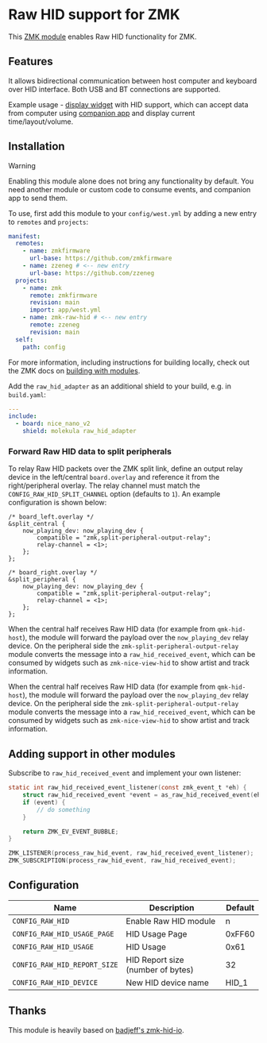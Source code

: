 # Raw HID support for ZMK

This [ZMK module](https://zmk.dev/docs/features/modules) enables Raw HID functionality for ZMK.

## Features

It allows bidirectional communication between host computer and keyboard over HID interface. Both USB and BT connections are supported.

Example usage - [display widget](https://github.com/zzeneg/zmk-nice-view-hid) with HID support, which can accept data from computer using [companion app](https://github.com/zzeneg/qmk-hid-host) and display current time/layout/volume.

## Installation

> [!WARNING]
> Enabling this module alone does not bring any functionality by default. You need another module or custom code to consume events, and companion app to send them.

To use, first add this module to your `config/west.yml` by adding a new entry to `remotes` and `projects`:

```yaml west.yml
manifest:
  remotes:
    - name: zmkfirmware
      url-base: https://github.com/zmkfirmware
    - name: zzeneg # <-- new entry
      url-base: https://github.com/zzeneg
  projects:
    - name: zmk
      remote: zmkfirmware
      revision: main
      import: app/west.yml
    - name: zmk-raw-hid # <-- new entry
      remote: zzeneg
      revision: main
  self:
    path: config
```

For more information, including instructions for building locally, check out the ZMK docs on [building with modules](https://zmk.dev/docs/features/modules#building-with-modules).

Add the `raw_hid_adapter` as an additional shield to your build, e.g. in `build.yaml`:

```yaml build.yaml
---
include:
  - board: nice_nano_v2
    shield: molekula raw_hid_adapter
```

### Forward Raw HID data to split peripherals

To relay Raw HID packets over the ZMK split link, define an output relay device
in the left/central `board.overlay` and reference it from the right/peripheral
overlay. The relay channel must match the `CONFIG_RAW_HID_SPLIT_CHANNEL` option
(defaults to `1`). An example configuration is shown below:

```dts
/* board_left.overlay */
&split_central {
    now_playing_dev: now_playing_dev {
        compatible = "zmk,split-peripheral-output-relay";
        relay-channel = <1>;
    };
};

/* board_right.overlay */
&split_peripheral {
    now_playing_dev: now_playing_dev {
        compatible = "zmk,split-peripheral-output-relay";
        relay-channel = <1>;
    };
};
```

When the central half receives Raw HID data (for example from
`qmk-hid-host`), the module will forward the payload over the `now_playing_dev`
relay device. On the peripheral side the
`zmk-split-peripheral-output-relay` module converts the message into a
`raw_hid_received_event`, which can be consumed by widgets such as
`zmk-nice-view-hid` to show artist and track information.


When the central half receives Raw HID data (for example from
`qmk-hid-host`), the module will forward the payload over the `now_playing_dev`
relay device. On the peripheral side the
`zmk-split-peripheral-output-relay` module converts the message into a
`raw_hid_received_event`, which can be consumed by widgets such as
`zmk-nice-view-hid` to show artist and track information.

## Adding support in other modules

Subscribe to `raw_hid_received_event` and implement your own listener:

```c
static int raw_hid_received_event_listener(const zmk_event_t *eh) {
    struct raw_hid_received_event *event = as_raw_hid_received_event(eh);
    if (event) {
        // do something
    }

    return ZMK_EV_EVENT_BUBBLE;
}

ZMK_LISTENER(process_raw_hid_event, raw_hid_received_event_listener);
ZMK_SUBSCRIPTION(process_raw_hid_event, raw_hid_received_event);
```

## Configuration

| Name                         | Description                       | Default |
| ---------------------------- | --------------------------------- | ------- |
| `CONFIG_RAW_HID`             | Enable Raw HID module             | n       |
| `CONFIG_RAW_HID_USAGE_PAGE`  | HID Usage Page                    | 0xFF60  |
| `CONFIG_RAW_HID_USAGE`       | HID Usage                         | 0x61    |
| `CONFIG_RAW_HID_REPORT_SIZE` | HID Report size (number of bytes) | 32      |
| `CONFIG_RAW_HID_DEVICE`      | New HID device name               | HID_1   |

## Thanks

This module is heavily based on [badjeff's zmk-hid-io](https://github.com/badjeff/zmk-hid-io).
